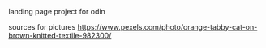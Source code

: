 landing page project for odin

sources for pictures
https://www.pexels.com/photo/orange-tabby-cat-on-brown-knitted-textile-982300/